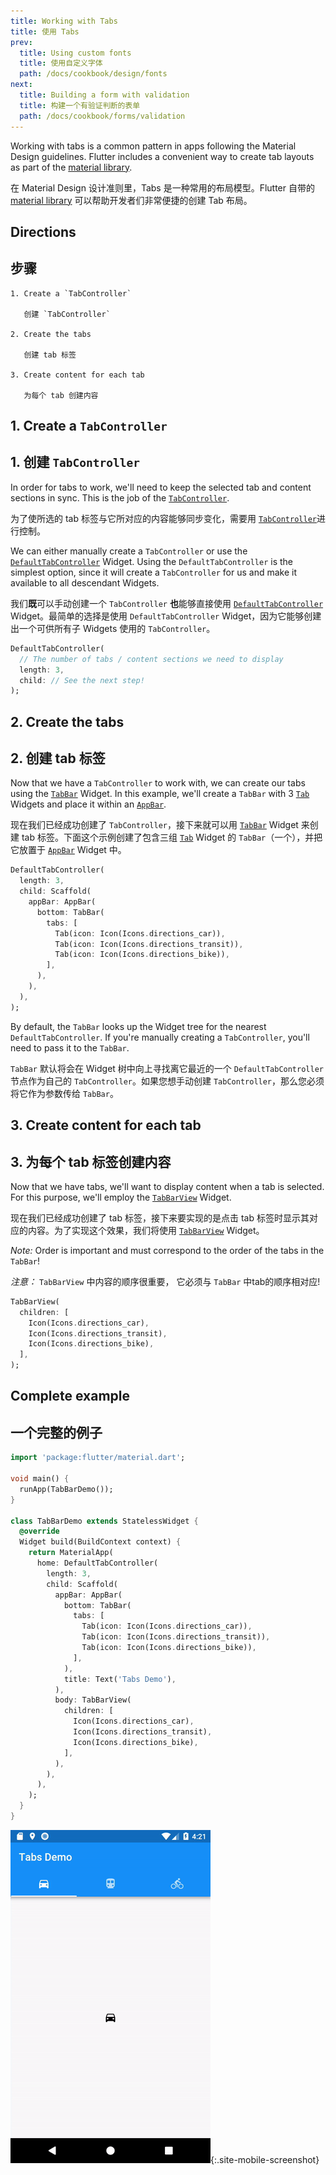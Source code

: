 ```yaml
---
title: Working with Tabs
title: 使用 Tabs
prev:
  title: Using custom fonts
  title: 使用自定义字体
  path: /docs/cookbook/design/fonts
next:
  title: Building a form with validation
  title: 构建一个有验证判断的表单
  path: /docs/cookbook/forms/validation
---
```


Working with tabs is a common pattern in apps following the Material Design
guidelines. Flutter includes a convenient way to create tab layouts as part of
the [material library]({{site.api}}/flutter/material/material-library.html).

在 Material Design 设计准则里，Tabs 是一种常用的布局模型。Flutter 自带的 [material library]({{site.api}}/flutter/material/material-library.html) 可以帮助开发者们非常便捷的创建 Tab 布局。

## Directions

## 步骤

    1. Create a `TabController`

       创建 `TabController`

    2. Create the tabs
    
       创建 tab 标签
    
    3. Create content for each tab
    
       为每个 tab 创建内容

## 1. Create a `TabController`

## 1. 创建 `TabController`

In order for tabs to work, we'll need to keep the selected tab and content
sections in sync. This is the job of the
[`TabController`]({{site.api}}/flutter/material/TabController-class.html).

为了使所选的 tab 标签与它所对应的内容能够同步变化，需要用 [`TabController`]({{site.api}}/flutter/material/TabController-class.html)进行控制。

We can either manually create a `TabController` or use the
[`DefaultTabController`]({{site.api}}/flutter/material/DefaultTabController-class.html)
Widget. Using the `DefaultTabController` is the simplest option, since it will
create a `TabController` for us and make it available to all descendant Widgets.

我们**既**可以手动创建一个 `TabController` **也**能够直接使用 [`DefaultTabController`]({{site.api}}/flutter/material/DefaultTabController-class.html) Widget。最简单的选择是使用 `DefaultTabController` Widget，因为它能够创建出一个可供所有子 Widgets 使用的 `TabController`。

<!-- skip -->

```dart
DefaultTabController(
  // The number of tabs / content sections we need to display
  length: 3,
  child: // See the next step!
);
```

## 2. Create the tabs

## 2. 创建 tab 标签

Now that we have a `TabController` to work with, we can create our tabs using
the [`TabBar`]({{site.api}}/flutter/material/TabController-class.html)
Widget. In this example, we'll create a `TabBar` with 3
[`Tab`]({{site.api}}/flutter/material/Tab-class.html)
Widgets and place it within an
[`AppBar`]({{site.api}}/flutter/material/AppBar-class.html).

现在我们已经成功创建了 `TabController`，接下来就可以用 [`TabBar`]({{site.api}}/flutter/material/TabController-class.html) Widget 来创建 tab 标签。下面这个示例创建了包含三组 [`Tab`]({{site.api}}/flutter/material/Tab-class.html) Widget 的 `TabBar`（一个），并把它放置于 [`AppBar`]({{site.api}}/flutter/material/AppBar-class.html) Widget 中。

<!-- skip -->

```dart
DefaultTabController(
  length: 3,
  child: Scaffold(
    appBar: AppBar(
      bottom: TabBar(
        tabs: [
          Tab(icon: Icon(Icons.directions_car)),
          Tab(icon: Icon(Icons.directions_transit)),
          Tab(icon: Icon(Icons.directions_bike)),
        ],
      ),
    ),
  ),
);
```

By default, the `TabBar` looks up the Widget tree for the nearest
`DefaultTabController`. If you're manually creating a `TabController`, you'll
need to pass it to the `TabBar`.

`TabBar` 默认将会在 Widget 树中向上寻找离它最近的一个 `DefaultTabController` 节点作为自己的 `TabController`。如果您想手动创建 `TabController`，那么您必须将它作为参数传给 `TabBar`。

## 3. Create content for each tab

## 3. 为每个 tab 标签创建内容

Now that we have tabs, we'll want to display content when a tab is selected.
For this purpose, we'll employ the
[`TabBarView`]({{site.api}}/flutter/material/TabBarView-class.html) Widget.

现在我们已经成功创建了 tab 标签，接下来要实现的是点击 tab 标签时显示其对应的内容。为了实现这个效果，我们将使用 [`TabBarView`]({{site.api}}/flutter/material/TabBarView-class.html) Widget。

*Note:* Order is important and must correspond to the order of the tabs in the
`TabBar`!

*注意：* `TabBarView` 中内容的顺序很重要， 它必须与 `TabBar` 中tab的顺序相对应!

<!-- skip -->

```dart
TabBarView(
  children: [
    Icon(Icons.directions_car),
    Icon(Icons.directions_transit),
    Icon(Icons.directions_bike),
  ],
);
```

## Complete example

## 一个完整的例子

```dart
import 'package:flutter/material.dart';

void main() {
  runApp(TabBarDemo());
}

class TabBarDemo extends StatelessWidget {
  @override
  Widget build(BuildContext context) {
    return MaterialApp(
      home: DefaultTabController(
        length: 3,
        child: Scaffold(
          appBar: AppBar(
            bottom: TabBar(
              tabs: [
                Tab(icon: Icon(Icons.directions_car)),
                Tab(icon: Icon(Icons.directions_transit)),
                Tab(icon: Icon(Icons.directions_bike)),
              ],
            ),
            title: Text('Tabs Demo'),
          ),
          body: TabBarView(
            children: [
              Icon(Icons.directions_car),
              Icon(Icons.directions_transit),
              Icon(Icons.directions_bike),
            ],
          ),
        ),
      ),
    );
  }
}
```

![Tabs Demo](/images/cookbook/tabs.gif){:.site-mobile-screenshot}
